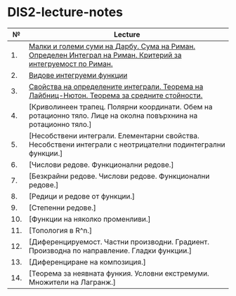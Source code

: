 # DIS2-lecture-notes

| №   | Lecture                                                        |
| --- | -------------------------------------------------------------- |
| 1.  | [Малки и големи суми на Дарбу. Сума на Риман. Определен Интеграл на Риман. Критерий за интегруемост по Риман.](./TeX_files/lecture1.pdf) |
| 2.  | [Видове интегруеми функции](./TeX_files/lecture1.pdf)          |
| 3.  | [Свойства на определените интеграли. Теорема на Лайбниц-Нютон. Теорема за средните стойности.](./TeX_files/lecture3.pdf) |
| 4.  | [Криволинеен трапец. Полярни координати. Обем на ротационно тяло. Лице на околна повърхнина на ротационно тяло.] |
| 5.  | [Несобствени интеграли. Елементарни свойства. Несобствени интеграли с неотрицателни подинтегрални функции.] |
| 6.  | [Числови редове. Функционални редове.] |
| 7.  | [Безкрайни редове. Числови редове. Функционални редове.] |
| 8.  | [Редици и редове от функции.] |
| 9.  | [Степенни редове.] |
| 10. | [Функции на няколко променливи.] |
| 11. | [Топология в R^n.] |
| 12. | [Диференцируемост. Частни производни. Градиент. Производна по направление. Гладки функции.] |
| 13. | [Диференциране на композиция.] |
| 14. | [Теорема за неявната функия. Условни екстремуми. Множители на Лагранж.] |
